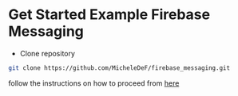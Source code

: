 # Get Started Example Firebase Messaging

- Clone repository

```sh
git clone https://github.com/MicheleDeF/firebase_messaging.git
```

follow the instructions on how to proceed from [here][help]


 [help]: <https://www.ilblogdiunprogrammatore.it/43645-integrazione-di-firebase-cloud-messaging-fcm-in-un-applicazione-web.html>
